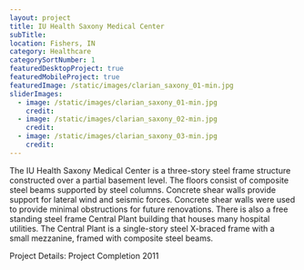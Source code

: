 ```yaml
---
layout: project
title: IU Health Saxony Medical Center
subTitle:
location: Fishers, IN
category: Healthcare
categorySortNumber: 1
featuredDesktopProject: true
featuredMobileProject: true
featuredImage: /static/images/clarian_saxony_01-min.jpg
sliderImages:
  - image: /static/images/clarian_saxony_01-min.jpg
    credit:
  - image: /static/images/clarian_saxony_02-min.jpg
    credit:
  - image: /static/images/clarian_saxony_03-min.jpg
    credit:
---
```

The IU Health Saxony Medical Center is a three-story steel frame structure constructed over a partial basement level.  The floors consist of composite steel beams supported by steel columns.  Concrete shear walls provide support for lateral wind and seismic forces.  Concrete shear walls were used to provide minimal obstructions for future renovations.  There is also a free standing steel frame Central Plant building that houses many hospital utilities.  The Central Plant is a single-story steel X-braced frame with a small mezzanine, framed with composite steel beams.

Project Details:  Project Completion 2011































